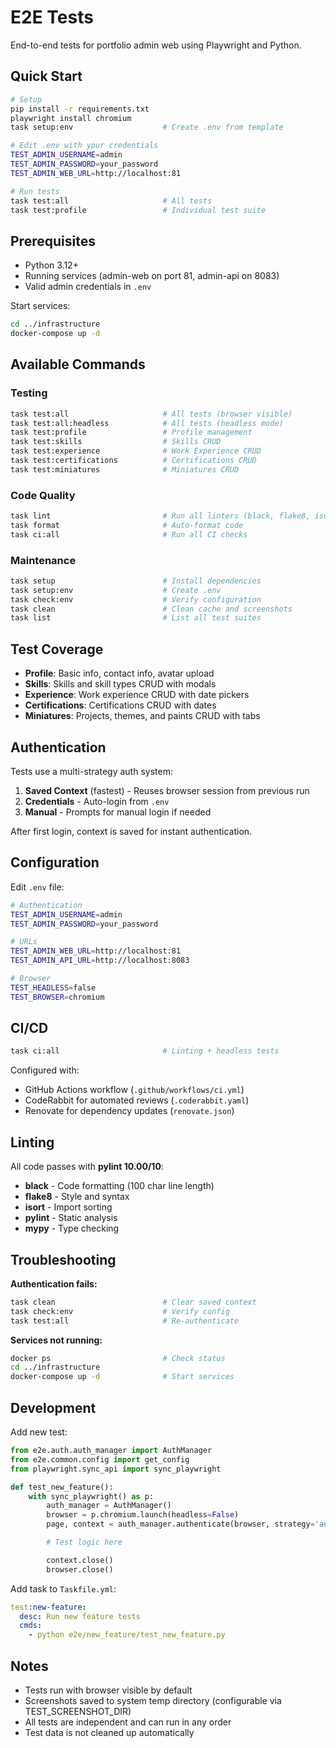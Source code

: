 # E2E Tests

End-to-end tests for portfolio admin web using Playwright and Python.

## Quick Start

```bash
# Setup
pip install -r requirements.txt
playwright install chromium
task setup:env                    # Create .env from template

# Edit .env with your credentials
TEST_ADMIN_USERNAME=admin
TEST_ADMIN_PASSWORD=your_password
TEST_ADMIN_WEB_URL=http://localhost:81

# Run tests
task test:all                     # All tests
task test:profile                 # Individual test suite
```

## Prerequisites

- Python 3.12+
- Running services (admin-web on port 81, admin-api on 8083)
- Valid admin credentials in `.env`

Start services:

```bash
cd ../infrastructure
docker-compose up -d
```

## Available Commands

### Testing

```bash
task test:all                     # All tests (browser visible)
task test:all:headless            # All tests (headless mode)
task test:profile                 # Profile management
task test:skills                  # Skills CRUD
task test:experience              # Work Experience CRUD
task test:certifications          # Certifications CRUD
task test:miniatures              # Miniatures CRUD
```

### Code Quality

```bash
task lint                         # Run all linters (black, flake8, isort, pylint, mypy)
task format                       # Auto-format code
task ci:all                       # Run all CI checks
```

### Maintenance

```bash
task setup                        # Install dependencies
task setup:env                    # Create .env
task check:env                    # Verify configuration
task clean                        # Clean cache and screenshots
task list                         # List all test suites
```

## Test Coverage

- **Profile**: Basic info, contact info, avatar upload
- **Skills**: Skills and skill types CRUD with modals
- **Experience**: Work experience CRUD with date pickers
- **Certifications**: Certifications CRUD with dates
- **Miniatures**: Projects, themes, and paints CRUD with tabs

## Authentication

Tests use a multi-strategy auth system:

1. **Saved Context** (fastest) - Reuses browser session from previous run
2. **Credentials** - Auto-login from `.env`
3. **Manual** - Prompts for manual login if needed

After first login, context is saved for instant authentication.

## Configuration

Edit `.env` file:

```bash
# Authentication
TEST_ADMIN_USERNAME=admin
TEST_ADMIN_PASSWORD=your_password

# URLs
TEST_ADMIN_WEB_URL=http://localhost:81
TEST_ADMIN_API_URL=http://localhost:8083

# Browser
TEST_HEADLESS=false
TEST_BROWSER=chromium
```

## CI/CD

```bash
task ci:all                       # Linting + headless tests
```

Configured with:

- GitHub Actions workflow (`.github/workflows/ci.yml`)
- CodeRabbit for automated reviews (`.coderabbit.yaml`)
- Renovate for dependency updates (`renovate.json`)

## Linting

All code passes with **pylint 10.00/10**:

- **black** - Code formatting (100 char line length)
- **flake8** - Style and syntax
- **isort** - Import sorting
- **pylint** - Static analysis
- **mypy** - Type checking

## Troubleshooting

**Authentication fails:**

```bash
task clean                        # Clear saved context
task check:env                    # Verify config
task test:all                     # Re-authenticate
```

**Services not running:**

```bash
docker ps                         # Check status
cd ../infrastructure
docker-compose up -d              # Start services
```

## Development

Add new test:

```python
from e2e.auth.auth_manager import AuthManager
from e2e.common.config import get_config
from playwright.sync_api import sync_playwright

def test_new_feature():
    with sync_playwright() as p:
        auth_manager = AuthManager()
        browser = p.chromium.launch(headless=False)
        page, context = auth_manager.authenticate(browser, strategy='auto')

        # Test logic here

        context.close()
        browser.close()
```

Add task to `Taskfile.yml`:

```yaml
test:new-feature:
  desc: Run new feature tests
  cmds:
    - python e2e/new_feature/test_new_feature.py
```

## Notes

- Tests run with browser visible by default
- Screenshots saved to system temp directory (configurable via TEST_SCREENSHOT_DIR)
- All tests are independent and can run in any order
- Test data is not cleaned up automatically
